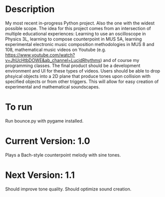 # Description
My most recent in-progress Python project. Also the one with the widest possible scope. The idea for this project comes from an intersection of multiple educational experiences: Learning to use an oscilloscope in Physics 3L, learning to compose counterpoint in MUS 5A, learning experimental electronic music composition methodologies in MUS 8 and 108, mathematical music videos on Youtube (e.g. https://www.youtube.com/watch?v=JhUcHtbDOWE&ab_channel=LucidRhythms) and of course my programming classes. The final product should be a development environment and UI for these types of videos. Users should be able to drop phsyical objects into a 2D plane that produce tones upon collision with specified objects or from other triggers. This will allow for easy creation of experimental and mathematical soundscapes.

# To run
Run bounce.py with pygame installed.

# Current Version: 1.0
Plays a Bach-style counterpoint melody with sine tones. 

# Next Version: 1.1
Should improve tone quality. Should optimize sound creation. 